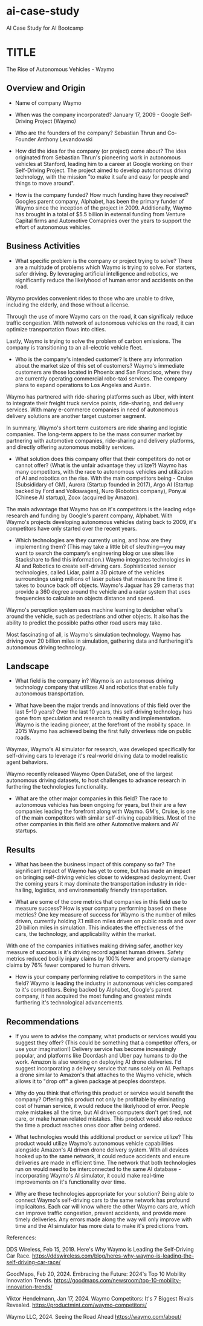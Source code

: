 # ai-case-study
AI Case Study for AI Bootcamp
# TITLE
The Rise of Autonomous Vehicles - Waymo

## Overview and Origin

* Name of company
Waymo

* When was the company incorporated?
January 17, 2009 - Google Self-Driving Project (Waymo)

* Who are the founders of the company?
Sebastian Thrun and Co-Founder Anthony Levandowski

* How did the idea for the company (or project) come about?
The idea originated from Sebastian Thrun's pioneering work in autonomous vehicles at Stanford, leading him to a career at Google working on their Self-Driving Project. The project aimed to develop autonomous driving technology, with the mission "to make it safe and easy for people and things to move around".

* How is the company funded? How much funding have they received?
Googles parent company, Alphabet, has been the primary funder of Waymo since the inception of the project in 2009. Additionally, Waymo has brought in a total of $5.5 billion in external funding from Venture Capital firms and Automotive Comapnies over the years to support the effort of autonomous vehicles. 

## Business Activities

* What specific problem is the company or project trying to solve?
There are a multitude of problems which Waymo is trying to solve. For starters, safer driving. By leveraging artificial intelligence and robotics, we significantly reduce the likelyhood of human error and accidents on the road. 

Waymo provides convenient rides to those who are unable to drive, including the elderly, and those without a license. 

Through the use of more Waymo cars on the road, it can significaly reduce traffic congestion. With network of autonomous vehicles on the road, it can optimize transportation flows into cities.

Lastly, Waymo is trying to solve the problem of carbon emissions. The company is transitioning to an all-electric vehicle fleet.

* Who is the company's intended customer? Is there any information about the market size of this set of customers?
Waymo's immediate customers are those located in Phoenix and San Francisco, where they are currently operating commercial robo-taxi services. The company plans to expand operations to Los Angeles and Austin. 

Waymo has partnered with ride-sharing platforms such as Uber, with intent to integrate their freight truck service points, ride-sharing, and delivery services. With many e-commerce companies in need of autonomous delivery solutions are another target customer segment. 

In summary, Waymo's short term customers are ride sharing and logistic companies. The long-term appers to be the mass consumer market by partnering with automotive companies, ride-sharing and delivery platforms, and directly offering autonomous mobility services. 

* What solution does this company offer that their competitors do not or cannot offer? (What is the unfair advantage they utilize?)
Waymo has many competitors, with the race to autonomous vehicles and utilization of AI and robotics on the rise. With the main competitors being - Cruise (Subsididary of GM), Aurora (Startup founded in 2017), Argo AI (Startup backed by Ford and Volkswagen), Nuro (Robotics company), Pony.ai (Chinese AI startup), Zoox (acquired by Amazon). 

The main advantage that Waymo has on it's competitors is the leading edge research and funding by Google's parent company, Alphabet. With Waymo's projects developing autonomous vehicles dating back to 2009, it's competitors have only started over the recent years. 

* Which technologies are they currently using, and how are they implementing them? (This may take a little bit of sleuthing&mdash;you may want to search the company’s engineering blog or use sites like Stackshare to find this information.)
Waymo integrates technologies in AI and Robotics to create self-driving cars. Sophisticated sensor technologies, called Lidar, paint a 3D picture of the vehicles surroundings using millions of laser pulses that measure the time it takes to bounce back off objects. Waymo's Jaguar has 29 cameras that provide a 360 degree around the vehicle and a radar system that uses frequencies to calculate an objects distance and speed. 

Waymo's perception system uses machine learning to decipher what's around the vehicle, such as pedestrians and other objects. It also has the ability to predict the possible paths other road users may take. 

Most fascinating of all, is Waymo's simulation technology. Waymo has driving over 20 billion miles in simulation, gathering data and furthering it's autonomous driving technology. 

## Landscape

* What field is the company in?
Waymo is an autonomous driving technology company that utilizes AI and robotics that enable fully autonomous transportation. 

* What have been the major trends and innovations of this field over the last 5&ndash;10 years?
Over the last 10 years, this self-driving technology has gone from speculation and research to reality and implementation. Waymo is the leading pioneer, at the forefront of the mobility space. In 2015 Waymo has achieved being the first fully driverless ride on public roads.

Waymax, Waymo's AI simulator for research, was developed specifically for self-driving cars to leverage it's real-world driving data to model realistic agent behaviors. 

Waymo recently released Waymo Open DataSet, one of the largest autonomous driving datasets, to host challenges to advance research in furthering the technologies functionality. 

* What are the other major companies in this field?
The race to autonomous vehicles has been ongoing for years, but their are a few companies leading the forefront along with Waymo. GM's, Cruise, is one of the main competitors with similar self-driving capabilities. Most of the other companies in this field are other Automotive makers and AV startups.

## Results

* What has been the business impact of this company so far?
The significant impact of Waymo has yet to come, but has made an impact on bringing self-driving vehicles closer to widespread deployment. Over the coming years it may dominate the transportation industry in ride-hailing, logistics, and environmentally friendly transportation. 

* What are some of the core metrics that companies in this field use to measure success? How is your company performing based on these metrics?
One key measure of success for Waymo is the number of miles driven, currently holding 7.1 million miles driven on public roads and over 20 billion miles in simulation. This indicates the effectiveness of the cars, the technology, and applicability within the market. 

With one of the companies initiatives making driving safer, another key measure of success is it's driving record against human drivers. Safety metrics reduced bodily injury claims by 100% fewer and property damage claims by 76% fewer compared to human drivers.

* How is your company performing relative to competitors in the same field?
Waymo is leading the industry in autonomous vehicles compared to it's competitors. Being backed by Alphabet, Google's parent company, it has acquired the most funding and greatest minds furthering it's technological advancements. 

## Recommendations

* If you were to advise the company, what products or services would you suggest they offer? (This could be something that a competitor offers, or use your imagination!)
Delivery service has become increasingly popular, and platforms like Doordash and Uber pay humans to do the work. Amazon is also working on deploying AI drone deliveries. I'd suggest incorporating a delivery service that runs solely on AI. Perhaps a drone similar to Amazon's that attaches to the Waymo vehicle, which allows it to "drop off" a given package at peoples doorsteps. 

* Why do you think that offering this product or service would benefit the company?
Offering this product not only be profitable by eliminating cost of human service, it would reduce the likelyhood of error. People make mistakes all the time, but AI driven computers don't get tired, not care, or make human related mistakes. This product would also reduce the time a product reaches ones door after being ordered.

* What technologies would this additional product or service utilize?
This product would utilize Waymo's autonomous vehicle capabilities alongside Amazon's AI driven drone delivery system. With all devices hooked up to the same network, it could reduce accidents and ensure deliveries are made in efficient time. The network that both technologies run on would need to be interconnected to the same AI database - incorporating Waymo's  AI simulator, it could make real-time improvements on it's functionality over time. 

* Why are these technologies appropriate for your solution?
Being able to connect Waymo's self-driving cars to the same network has profound implicaitons. Each car will know where the other Waymo cars are, which can improve traffic congestion, prevent accidents, and provide more timely deliveries. Any errors made along the way will only improve with time and the AI simulator has more data to make it's predictions from.

References:

DDS Wireless, Feb 15, 2019. Here's Why Waymo is Leading the Self-Driving Car Race.
https://ddswireless.com/blog/heres-why-waymo-is-leading-the-self-driving-car-race/

GoodMaps, Feb 20, 2024. Embracing the Future: 2024's Top 10 Mobility Innovation Trends.
https://goodmaps.com/newsroom/top-10-mobility-innovation-trends/

Viktor Hendelmann, Jan 17, 2024. Waymo Competitors: It's 7 Biggest Rivals Revealed.
https://productmint.com/waymo-competitors/

Waymo LLC, 2024. Seeing the Road Ahead
https://waymo.com/about/
